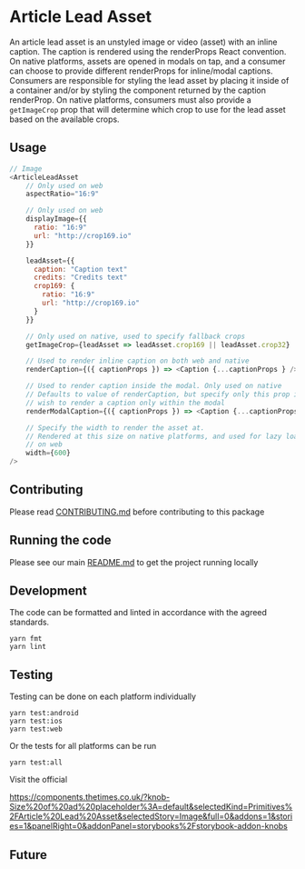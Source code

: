 # Article Lead Asset

An article lead asset is an unstyled image or video (asset) with an inline
caption. The caption is rendered using the renderProps React convention. On
native platforms, assets are opened in modals on tap, and a consumer can choose
to provide different renderProps for inline/modal captions. Consumers are
responsible for styling the lead asset by placing it inside of a container
and/or by styling the component returned by the caption renderProp. On native
platforms, consumers must also provide a `getImageCrop` prop that will determine
which crop to use for the lead asset based on the available crops.

## Usage

```js
// Image
<ArticleLeadAsset
    // Only used on web
    aspectRatio="16:9"

    // Only used on web
    displayImage={{
      ratio: "16:9"
      url: "http://crop169.io"
    }}

    leadAsset={{
      caption: "Caption text"
      credits: "Credits text"
      crop169: {
        ratio: "16:9"
        url: "http://crop169.io"
      }
    }}

    // Only used on native, used to specify fallback crops
    getImageCrop={leadAsset => leadAsset.crop169 || leadAsset.crop32}

    // Used to render inline caption on both web and native
    renderCaption={({ captionProps }) => <Caption {...captionProps } />}

    // Used to render caption inside the modal. Only used on native
    // Defaults to value of renderCaption, but specify only this prop if you
    // wish to render a caption only within the modal
    renderModalCaption={({ captionProps }) => <Caption {...captionProps } /> }

    // Specify the width to render the asset at.
    // Rendered at this size on native platforms, and used for lazy loading
    // on web
    width={600}
/>
```

## Contributing

Please read [CONTRIBUTING.md](./CONTRIBUTING.md) before contributing to this
package

## Running the code

Please see our main [README.md](../README.md) to get the project running locally

## Development

The code can be formatted and linted in accordance with the agreed standards.

```
yarn fmt
yarn lint
```

## Testing

Testing can be done on each platform individually

```
yarn test:android
yarn test:ios
yarn test:web
```

Or the tests for all platforms can be run

```
yarn test:all
```

Visit the official

https://components.thetimes.co.uk/?knob-Size%20of%20ad%20placeholder%3A=default&selectedKind=Primitives%2FArticle%20Lead%20Asset&selectedStory=Image&full=0&addons=1&stories=1&panelRight=0&addonPanel=storybooks%2Fstorybook-addon-knobs

<!-- Add the storybook link here. -->

## Future

<!-- Add details of future development here. -->
